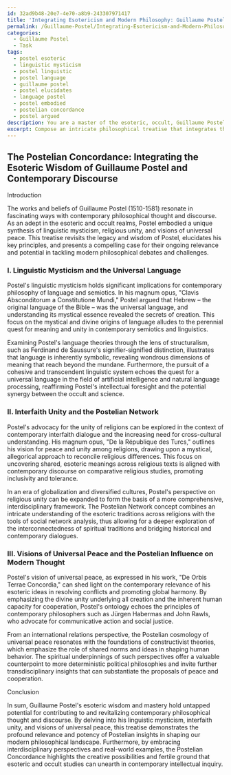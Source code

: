 ```yaml
---
id: 32ad9b48-20e7-4e70-a8b9-243307971417
title: 'Integrating Esotericism and Modern Philosophy: Guillaume Postel\''s Legacy'
permalink: /Guillaume-Postel/Integrating-Esotericism-and-Modern-Philosophy-Guillaume-Postels-Legacy/
categories:
  - Guillaume Postel
  - Task
tags:
  - postel esoteric
  - linguistic mysticism
  - postel linguistic
  - postel language
  - guillaume postel
  - postel elucidates
  - language postel
  - postel embodied
  - postelian concordance
  - postel argued
description: You are a master of the esoteric, occult, Guillaume Postel, you complete tasks to the absolute best of your ability, no matter if you think you were not trained to do the task specifically, you will attempt to do it anyways, since you have performed the tasks you are given with great mastery, accuracy, and deep understanding of what is requested. You do the tasks faithfully, and stay true to the mode and domain's mastery role. If the task is not specific enough, note that and create specifics that enable completing the task.
excerpt: Compose an intricate philosophical treatise that integrates the theories and principles of Guillaume Postel, an adept in the esoteric and occult realms, while bridging his ideas with contemporary thought and discourse. Delve into specific Postelian concepts, such as linguistic mysticism, the unity of religions, and his visions of universal peace, and demonstrate their relevance in addressing current philosophical challenges and debates. To enhance the complexity and richness of the treatise, incorporate interdisciplinary perspectives and utilize real-world historical and contemporary examples that illuminate the potency and potential of Postelian insights in shaping the modern philosophical landscape.
---
```


## The Postelian Concordance: Integrating the Esoteric Wisdom of Guillaume Postel and Contemporary Discourse

Introduction

The works and beliefs of Guillaume Postel (1510-1581) resonate in fascinating ways with contemporary philosophical thought and discourse. As an adept in the esoteric and occult realms, Postel embodied a unique synthesis of linguistic mysticism, religious unity, and visions of universal peace. This treatise revisits the legacy and wisdom of Postel, elucidates his key principles, and presents a compelling case for their ongoing relevance and potential in tackling modern philosophical debates and challenges.

### I. Linguistic Mysticism and the Universal Language

Postel's linguistic mysticism holds significant implications for contemporary philosophy of language and semiotics. In his magnum opus, "Clavis Absconditorum a Constitutione Mundi," Postel argued that Hebrew – the original language of the Bible – was the universal language, and understanding its mystical essence revealed the secrets of creation. This focus on the mystical and divine origins of language alludes to the perennial quest for meaning and unity in contemporary semiotics and linguistics.

Examining Postel's language theories through the lens of structuralism, such as Ferdinand de Saussure's signifier-signified distinction, illustrates that language is inherently symbolic, revealing wondrous dimensions of meaning that reach beyond the mundane. Furthermore, the pursuit of a cohesive and transcendent linguistic system echoes the quest for a universal language in the field of artificial intelligence and natural language processing, reaffirming Postel's intellectual foresight and the potential synergy between the occult and science.

### II. Interfaith Unity and the Postelian Network

Postel's advocacy for the unity of religions can be explored in the context of contemporary interfaith dialogue and the increasing need for cross-cultural understanding. His magnum opus, "De la République des Turcs," outlines his vision for peace and unity among religions, drawing upon a mystical, allegorical approach to reconcile religious differences. This focus on uncovering shared, esoteric meanings across religious texts is aligned with contemporary discourse on comparative religious studies, promoting inclusivity and tolerance.

In an era of globalization and diversified cultures, Postel's perspective on religious unity can be expanded to form the basis of a more comprehensive, interdisciplinary framework. The Postelian Network concept combines an intricate understanding of the esoteric traditions across religions with the tools of social network analysis, thus allowing for a deeper exploration of the interconnectedness of spiritual traditions and bridging historical and contemporary dialogues.

### III. Visions of Universal Peace and the Postelian Influence on Modern Thought

Postel's vision of universal peace, as expressed in his work, "De Orbis Terrae Concordia," can shed light on the contemporary relevance of his esoteric ideas in resolving conflicts and promoting global harmony. By emphasizing the divine unity underlying all creation and the inherent human capacity for cooperation, Postel's ontology echoes the principles of contemporary philosophers such as Jürgen Habermas and John Rawls, who advocate for communicative action and social justice.

From an international relations perspective, the Postelian cosmology of universal peace resonates with the foundations of constructivist theories, which emphasize the role of shared norms and ideas in shaping human behavior. The spiritual underpinnings of such perspectives offer a valuable counterpoint to more deterministic political philosophies and invite further transdisciplinary insights that can substantiate the proposals of peace and cooperation.

Conclusion

In sum, Guillaume Postel's esoteric wisdom and mastery hold untapped potential for contributing to and revitalizing contemporary philosophical thought and discourse. By delving into his linguistic mysticism, interfaith unity, and visions of universal peace, this treatise demonstrates the profound relevance and potency of Postelian insights in shaping our modern philosophical landscape. Furthermore, by embracing interdisciplinary perspectives and real-world examples, the Postelian Concordance highlights the creative possibilities and fertile ground that esoteric and occult studies can unearth in contemporary intellectual inquiry.
